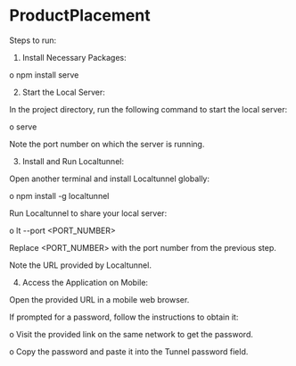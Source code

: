 # ProductPlacement
Steps to run:

1.	Install Necessary Packages:
   
   o npm install serve

2.	Start the Local Server:
   
   In the project directory, run the following command to start the local server:

   o  serve

   Note the port number on which the server is running.

3.	Install and Run Localtunnel:
   
   Open another terminal and install Localtunnel globally:

   o  npm install -g localtunnel

   Run Localtunnel to share your local server:

   o  lt --port <PORT_NUMBER>

   Replace <PORT_NUMBER> with the port number from the previous step.

   Note the URL provided by Localtunnel.

4.	Access the Application on Mobile:
   
   Open the provided URL in a mobile web browser.

   If prompted for a password, follow the instructions to obtain it:

   o  Visit the provided link on the same network to get the password.

   o	Copy the password and paste it into the Tunnel password field.
